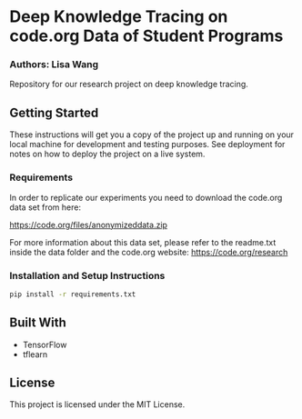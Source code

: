# Deep Knowledge Tracing on code.org Data of Student Programs
### Authors: Lisa Wang
Repository for our research project on deep knowledge tracing.

## Getting Started

These instructions will get you a copy of the project up and running on your local machine for development and testing purposes. See deployment for notes on how to deploy the project on a live system.

### Requirements
In order to replicate our experiments you need to download the code.org data set from here:

https://code.org/files/anonymizeddata.zip

For more information about this data set, please refer to the readme.txt inside the data folder and the code.org
website: https://code.org/research


### Installation and Setup Instructions


```sh
pip install -r requirements.txt

```


## Built With

* TensorFlow
* tflearn

## License

This project is licensed under the MIT License.
